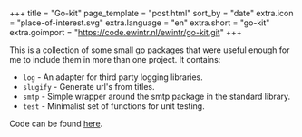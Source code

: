 +++
title = "Go-kit"
page_template = "post.html"
sort_by = "date"
extra.icon = "place-of-interest.svg"
extra.language = "en"
extra.short = "go-kit"
extra.goimport = "https://code.ewintr.nl/ewintr/go-kit.git"
+++

This is a collection of some small go packages that were useful enough for me to include them in more than one project. It contains:

* `log` - An adapter for third party logging libraries.
* `slugify` - Generate url's from titles.
* `smtp` - Simple wrapper around the smtp package in the standard library.
* `test` - Minimalist set of functions for unit testing.

Code can be found [here](https://codeberg.org/ewintr/go-kit).
